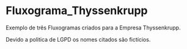 # Fluxograma_Thyssenkrupp
Exemplo de três Fluxogramas criados para a Empresa Thyssenkrupp.

Devido a politica de LGPD os nomes citados são fictícios.
